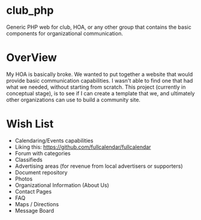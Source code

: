 # club_php
Generic PHP web for club, HOA, or any other group that contains the basic components for organizational communication.

# OverView
My HOA is basically broke.   We wanted to put together a website that would provide basic communication capabilities.  I wasn't able to find one that had what we needed, without starting from scratch.   This project (currently in conceptual stage), is to see if I can create a template that we, and ultimately other organizations can use to build a community site.   

# Wish List
* Calendaring/Events capabilities
*   Liking this: https://github.com/fullcalendar/fullcalendar
* Forum with categories
* Classifieds 
* Advertising areas (for revenue from local advertisers or supporters)
* Document repository
* Photos
* Organizational Information (About Us)
* Contact Pages
* FAQ
* Maps / Directions
* Message Board




